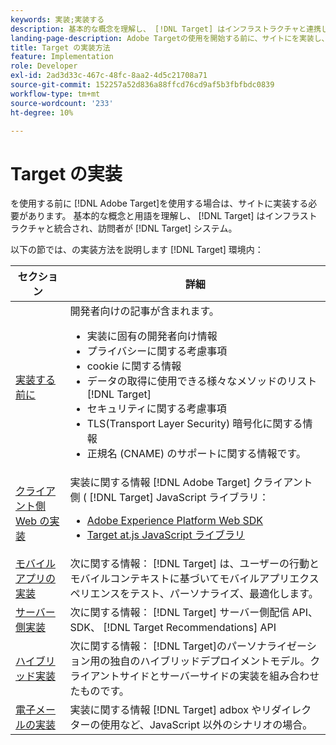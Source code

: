 ```yaml
---
keywords: 実装;実装する
description: 基本的な概念を理解し、 [!DNL Target] はインフラストラクチャと連携し、訪問者の追跡方法を理解します。
landing-page-description: Adobe Targetの使用を開始する前に、サイトにを実装し、いくつかの基本的な概念や用語を理解し、 [!DNL Target] は機能します。
title: Target の実装方法
feature: Implementation
role: Developer
exl-id: 2ad3d33c-467c-48fc-8aa2-4d5c21708a71
source-git-commit: 152257a52d836a88ffcd76cd9af5b3fbfbdc0839
workflow-type: tm+mt
source-wordcount: '233'
ht-degree: 10%

---
```


# Target の実装

を使用する前に [!DNL Adobe Target]を使用する場合は、サイトに実装する必要があります。 基本的な概念と用語を理解し、 [!DNL Target] はインフラストラクチャと統合され、訪問者が [!DNL Target] システム。

以下の節では、の実装方法を説明します [!DNL Target] 環境内：

| セクション | 詳細 |
| --- | --- |
| [実装する前に](c-considerations-before-you-implement-target/considerations-before-you-implement-target.md) | 開発者向けの記事が含まれます。<ul><li>実装に固有の開発者向け情報</li><li>プライバシーに関する考慮事項</li><li>cookie に関する情報<li>データの取得に使用できる様々なメソッドのリスト [!DNL Target]</li><li>セキュリティに関する考慮事項</li><li>TLS(Transport Layer Security) 暗号化に関する情報</li><li>正規名 (CNAME) のサポートに関する情報です。</li></ul> |
| [クライアント側 Web の実装](/help/main/c-implementing-target/c-implementing-target-for-client-side-web/implement-target-for-client-side-web.md) | 実装に関する情報 [!DNL Adobe Target] クライアント側 ( [!DNL Target] JavaScript ライブラリ：<ul><li>[Adobe Experience Platform Web SDK](/help/main/c-implementing-target/c-implementing-target-for-client-side-web/aep-web-sdk.md)</li><li>[Target at.js JavaScript ライブラリ](/help/main/c-implementing-target/c-implementing-target-for-client-side-web/c-how-atjs-works/how-atjs-works.md)</li></ul> |
| [モバイルアプリの実装](/help/main/c-target-mobile-app/target-mobile-app.md) | 次に関する情報： [!DNL Target] は、ユーザーの行動とモバイルコンテキストに基づいてモバイルアプリエクスペリエンスをテスト、パーソナライズ、最適化します。 |
| [サーバー側実装](/help/main/c-implementing-target/c-api-and-sdk-overview/api-and-sdk-overview.md) | 次に関する情報： [!DNL Target] サーバー側配信 API、SDK、 [!DNL Target Recommendations] API |
| [ハイブリッド実装](/help/main/c-implementing-target/hybrid-implementation.md) | 次に関する情報： [!DNL Target]のパーソナライゼーション用の独自のハイブリッドデプロイメントモデル。クライアントサイドとサーバーサイドの実装を組み合わせたものです。 |
| [電子メールの実装](c-non-javascript-based-implementation/non-javascript-based-implementation.md) | 実装に関する情報 [!DNL Target] adbox やリダイレクターの使用など、JavaScript 以外のシナリオの場合。 |
